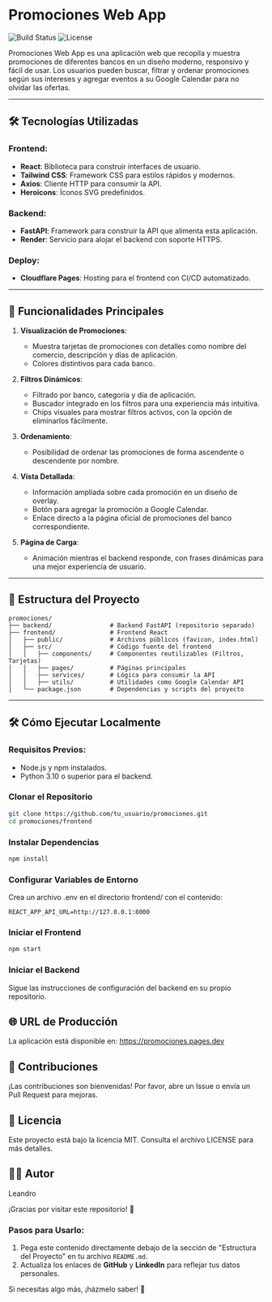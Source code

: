 # Promociones Web App

![Build Status](https://img.shields.io/badge/build-passing-brightgreen)
![License](https://img.shields.io/badge/license-MIT-blue)

Promociones Web App es una aplicación web que recopila y muestra promociones de diferentes bancos en un diseño moderno, responsivo y fácil de usar. Los usuarios pueden buscar, filtrar y ordenar promociones según sus intereses y agregar eventos a su Google Calendar para no olvidar las ofertas.

---

## 🛠️ Tecnologías Utilizadas

### Frontend:
- **React**: Biblioteca para construir interfaces de usuario.
- **Tailwind CSS**: Framework CSS para estilos rápidos y modernos.
- **Axios**: Cliente HTTP para consumir la API.
- **Heroicons**: Íconos SVG predefinidos.

### Backend:
- **FastAPI**: Framework para construir la API que alimenta esta aplicación.
- **Render**: Servicio para alojar el backend con soporte HTTPS.

### Deploy:
- **Cloudflare Pages**: Hosting para el frontend con CI/CD automatizado.

---

## 🚀 Funcionalidades Principales

1. **Visualización de Promociones**:
   - Muestra tarjetas de promociones con detalles como nombre del comercio, descripción y días de aplicación.
   - Colores distintivos para cada banco.

2. **Filtros Dinámicos**:
   - Filtrado por banco, categoría y día de aplicación.
   - Buscador integrado en los filtros para una experiencia más intuitiva.
   - Chips visuales para mostrar filtros activos, con la opción de eliminarlos fácilmente.

3. **Ordenamiento**:
   - Posibilidad de ordenar las promociones de forma ascendente o descendente por nombre.

4. **Vista Detallada**:
   - Información ampliada sobre cada promoción en un diseño de overlay.
   - Botón para agregar la promoción a Google Calendar.
   - Enlace directo a la página oficial de promociones del banco correspondiente.

5. **Página de Carga**:
   - Animación mientras el backend responde, con frases dinámicas para una mejor experiencia de usuario.

---

## 📂 Estructura del Proyecto

```plaintext
promociones/
├── backend/                # Backend FastAPI (repositorio separado)
├── frontend/               # Frontend React
│   ├── public/             # Archivos públicos (favicon, index.html)
│   ├── src/                # Código fuente del frontend
│   │   ├── components/     # Componentes reutilizables (Filtros, Tarjetas)
│   │   ├── pages/          # Páginas principales
│   │   ├── services/       # Lógica para consumir la API
│   │   ├── utils/          # Utilidades como Google Calendar API
│   └── package.json        # Dependencias y scripts del proyecto
```


---

## 🛠️ Cómo Ejecutar Localmente

### Requisitos Previos:
- Node.js y npm instalados.
- Python 3.10 o superior para el backend.

### Clonar el Repositorio
```bash
git clone https://github.com/tu_usuario/promociones.git
cd promociones/frontend
```

### Instalar Dependencias
```bash
npm install
```

### Configurar Variables de Entorno
Crea un archivo .env en el directorio frontend/ con el contenido:
```plaintext
REACT_APP_API_URL=http://127.0.0.1:8000
```

### Iniciar el Frontend
```bash
npm start
```
### Iniciar el Backend
Sigue las instrucciones de configuración del backend en su propio repositorio.

## 🌐 URL de Producción
La aplicación está disponible en:
https://promociones.pages.dev

## 🤝 Contribuciones
¡Las contribuciones son bienvenidas! Por favor, abre un Issue o envía un Pull Request para mejoras.

## 📝 Licencia
Este proyecto está bajo la licencia MIT. Consulta el archivo LICENSE para más detalles.

## 👨‍💻 Autor
Leandro


¡Gracias por visitar este repositorio! 🌟


### **Pasos para Usarlo**:
1. Pega este contenido directamente debajo de la sección de "Estructura del Proyecto" en tu archivo `README.md`.
2. Actualiza los enlaces de **GitHub** y **LinkedIn** para reflejar tus datos personales.

Si necesitas algo más, ¡házmelo saber! 🚀